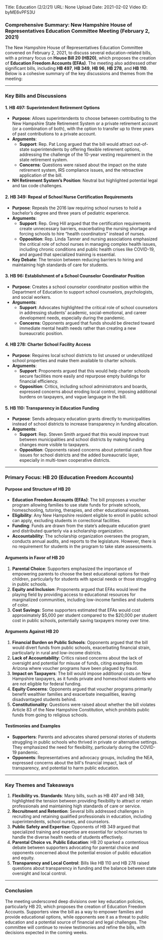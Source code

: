 Title: Education (2/2/21)
URL: None
Upload Date: 2021-02-02
Video ID: byME6vPFS3U

### Comprehensive Summary: New Hampshire House of Representatives Education Committee Meeting (February 2, 2021)

The New Hampshire House of Representatives Education Committee convened on February 2, 2021, to discuss several education-related bills, with a primary focus on **House Bill 20 (HB20)**, which proposes the creation of **Education Freedom Accounts (EFAs)**. The meeting also addressed other significant bills, including **HB 497**, **HB 349**, **HB 96**, **HB 278**, and **HB 110**. Below is a cohesive summary of the key discussions and themes from the meeting:

---

### **Key Bills and Discussions**

#### **1. HB 497: Superintendent Retirement Options**
- **Purpose**: Allows superintendents to choose between contributing to the New Hampshire State Retirement System or a private retirement account (or a combination of both), with the option to transfer up to three years of past contributions to a private account.
- **Arguments**:
  - **Support**: Rep. Pat Long argued that the bill would attract out-of-state superintendents by offering flexible retirement options, addressing the challenge of the 10-year vesting requirement in the state retirement system.
  - **Concerns**: Questions were raised about the impact on the state retirement system, IRS compliance issues, and the retroactive application of the bill.
- **NH Retirement System’s Position**: Neutral but highlighted potential legal and tax code challenges.

#### **2. HB 349: Repeal of School Nurse Certification Requirements**
- **Purpose**: Repeals the 2016 law requiring school nurses to hold a bachelor’s degree and three years of pediatric experience.
- **Arguments**:
  - **Support**: Rep. Greg Hill argued that the certification requirements create unnecessary barriers, exacerbating the nursing shortage and forcing schools to hire “health coordinators” instead of nurses.
  - **Opposition**: Rep. Linda Tanner and nursing associations emphasized the critical role of school nurses in managing complex health issues, including chronic conditions and public health crises like COVID-19, and argued that specialized training is essential.
- **Key Debate**: The tension between reducing barriers to hiring and maintaining high standards of care for students.

#### **3. HB 96: Establishment of a School Counselor Coordinator Position**
- **Purpose**: Creates a school counselor coordinator position within the Department of Education to support school counselors, psychologists, and social workers.
- **Arguments**:
  - **Support**: Advocates highlighted the critical role of school counselors in addressing students' academic, social-emotional, and career development needs, especially during the pandemic.
  - **Concerns**: Opponents argued that funds should be directed toward immediate mental health needs rather than creating a new bureaucratic position.

#### **4. HB 278: Charter School Facility Access**
- **Purpose**: Requires local school districts to list unused or underutilized school properties and make them available to charter schools.
- **Arguments**:
  - **Support**: Proponents argued that this would help charter schools secure facilities more easily and repurpose empty buildings for financial efficiency.
  - **Opposition**: Critics, including school administrators and boards, expressed concerns about eroding local control, imposing additional burdens on taxpayers, and vague language in the bill.

#### **5. HB 110: Transparency in Education Funding**
- **Purpose**: Sends adequacy education grants directly to municipalities instead of school districts to increase transparency in funding allocation.
- **Arguments**:
  - **Support**: Rep. Steven Smith argued that this would improve trust between municipalities and school districts by making funding changes more visible to taxpayers.
  - **Opposition**: Opponents raised concerns about potential cash flow issues for school districts and the added bureaucratic layer, especially in multi-town cooperative districts.

---

### **Primary Focus: HB 20 (Education Freedom Accounts)**

#### **Purpose and Structure of HB 20**
- **Education Freedom Accounts (EFAs)**: The bill proposes a voucher program allowing families to use state funds for private schools, homeschooling, tutoring, therapies, and other educational expenses.
- **Eligibility**: Any New Hampshire resident eligible to enroll in public school can apply, excluding students in correctional facilities.
- **Funding**: Funds are drawn from the state’s adequate education grant and distributed quarterly via a scholarship organization.
- **Accountability**: The scholarship organization oversees the program, conducts annual audits, and reports to the legislature. However, there is no requirement for students in the program to take state assessments.

#### **Arguments in Favor of HB 20**
1. **Parental Choice**: Supporters emphasized the importance of empowering parents to choose the best educational options for their children, particularly for students with special needs or those struggling in public schools.
2. **Equity and Inclusion**: Proponents argued that EFAs would level the playing field by providing access to educational resources for marginalized communities, including low-income families and students of color.
3. **Cost Savings**: Some supporters estimated that EFAs would cost approximately $5,000 per student compared to the $20,000 per student cost in public schools, potentially saving taxpayers money over time.

#### **Arguments Against HB 20**
1. **Financial Burden on Public Schools**: Opponents argued that the bill would divert funds from public schools, exacerbating financial strain, particularly in rural and low-income districts.
2. **Lack of Accountability**: Critics raised concerns about the lack of oversight and potential for misuse of funds, citing examples from Arizona where voucher programs have been plagued by fraud.
3. **Impact on Taxpayers**: The bill would impose additional costs on New Hampshire taxpayers, as it funds private and homeschool students who are not eligible for federal funding.
4. **Equity Concerns**: Opponents argued that voucher programs primarily benefit wealthier families and exacerbate inequalities, leaving disadvantaged students behind.
5. **Constitutionality**: Questions were raised about whether the bill violates Article 83 of the New Hampshire Constitution, which prohibits public funds from going to religious schools.

#### **Testimonies and Examples**
- **Supporters**: Parents and advocates shared personal stories of students struggling in public schools who thrived in private or alternative settings. They emphasized the need for flexibility, particularly during the COVID-19 pandemic.
- **Opponents**: Representatives and advocacy groups, including the NEA, expressed concerns about the bill's financial impact, lack of transparency, and potential to harm public education.

---

### **Key Themes and Takeaways**
1. **Flexibility vs. Standards**: Many bills, such as HB 497 and HB 349, highlighted the tension between providing flexibility to attract or retain professionals and maintaining high standards of care or service.
2. **Recruitment and Retention**: Several bills addressed challenges in recruiting and retaining qualified professionals in education, including superintendents, school nurses, and counselors.
3. **Public Safety and Expertise**: Opponents of HB 349 argued that specialized training and expertise are essential for school nurses to handle the diverse health needs of students effectively.
4. **Parental Choice vs. Public Education**: HB 20 sparked a contentious debate between supporters advocating for parental choice and opponents concerned about the potential erosion of public education and equity.
5. **Transparency and Local Control**: Bills like HB 110 and HB 278 raised questions about transparency in funding and the balance between state oversight and local control.

---

### **Conclusion**
The meeting underscored deep divisions over key education policies, particularly HB 20, which proposes the creation of Education Freedom Accounts. Supporters view the bill as a way to empower families and provide educational options, while opponents see it as a threat to public education and a potential source of financial and legal challenges. The committee will continue to review testimonies and refine the bills, with decisions expected in the coming weeks.